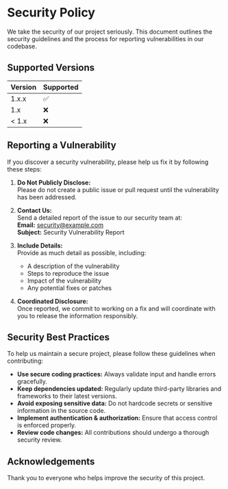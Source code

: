 # Security Policy

We take the security of our project seriously. This document outlines the security guidelines and the process for reporting vulnerabilities in our codebase.

## Supported Versions

| Version | Supported          |
| ------- | ------------------ |
| 1.x.x   | :white_check_mark: |
| 1.x     | :x:                |
| < 1.x   | :x:                |

## Reporting a Vulnerability

If you discover a security vulnerability, please help us fix it by following these steps:

1. **Do Not Publicly Disclose:**  
   Please do not create a public issue or pull request until the vulnerability has been addressed.

2. **Contact Us:**  
   Send a detailed report of the issue to our security team at:  
   **Email:** [security@example.com](mailto:security@example.com)  
   **Subject:** Security Vulnerability Report

3. **Include Details:**  
   Provide as much detail as possible, including:

   - A description of the vulnerability
   - Steps to reproduce the issue
   - Impact of the vulnerability
   - Any potential fixes or patches

4. **Coordinated Disclosure:**  
   Once reported, we commit to working on a fix and will coordinate with you to release the information responsibly.

## Security Best Practices

To help us maintain a secure project, please follow these guidelines when contributing:

- **Use secure coding practices:** Always validate input and handle errors gracefully.
- **Keep dependencies updated:** Regularly update third-party libraries and frameworks to their latest versions.
- **Avoid exposing sensitive data:** Do not hardcode secrets or sensitive information in the source code.
- **Implement authentication & authorization:** Ensure that access control is enforced properly.
- **Review code changes:** All contributions should undergo a thorough security review.

## Acknowledgements

Thank you to everyone who helps improve the security of this project.
